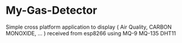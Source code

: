 # My-Gas-Detector
Simple cross platform application to display ( Air Quality, CARBON MONOXIDE, ... ) received from esp8266 using MQ-9 MQ-135 DHT11
